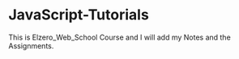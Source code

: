 # JavaScript-Tutorials
This is Elzero_Web_School Course and I will add my Notes and the Assignments.

